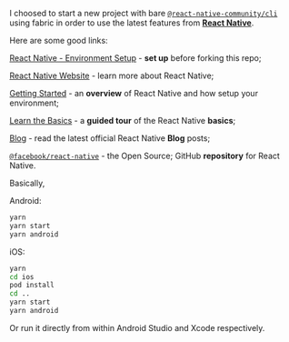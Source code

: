 
I choosed to start a new project with bare [`@react-native-community/cli`](https://github.com/react-native-community/cli) using fabric in order to use the latest features from [**React Native**](https://reactnative.dev).

Here are some good links:

[React Native - Environment Setup](https://reactnative.dev/docs/environment-setup) - **set up** before forking this repo;

[React Native Website](https://reactnative.dev) - learn more about React Native;

[Getting Started](https://reactnative.dev/docs/environment-setup) - an **overview** of React Native and how setup your environment;

[Learn the Basics](https://reactnative.dev/docs/getting-started) - a **guided tour** of the React Native **basics**;

[Blog](https://reactnative.dev/blog) - read the latest official React Native **Blog** posts;

[`@facebook/react-native`](https://github.com/facebook/react-native) - the Open Source; GitHub **repository** for React Native.

Basically, 

Android:
```bash
yarn
yarn start  
yarn android
```

iOS:
```bash
yarn
cd ios
pod install
cd ..
yarn start  
yarn android
```

Or run it directly from within Android Studio and Xcode respectively.
